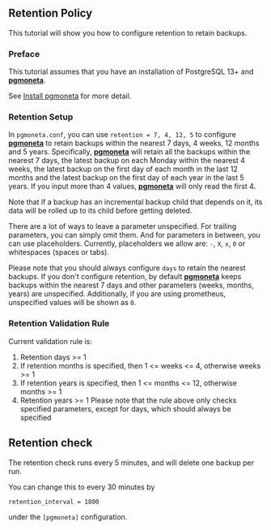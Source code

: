 ## Retention Policy

This tutorial will show you how to configure retention to retain backups.

### Preface

This tutorial assumes that you have an installation of PostgreSQL 13+ and [**pgmoneta**](https://github.com/pgmoneta/pgmoneta).

See [Install pgmoneta](https://github.com/pgmoneta/pgmoneta/blob/main/doc/tutorial/01_install.md)
for more detail.

### Retention Setup

In `pgmoneta.conf`, you can use `retention = 7, 4, 12, 5` to configure [**pgmoneta**](https://github.com/pgmoneta/pgmoneta) to retain backups
within the nearest 7 days, 4 weeks, 12 months and 5 years. Specifically, [**pgmoneta**](https://github.com/pgmoneta/pgmoneta) will retain
all the backups within the nearest 7 days, the latest backup on each Monday within the nearest 4 weeks,
the latest backup on the first day of each month in the last 12 months and the latest backup on the first
day of each year in the last 5 years. If you input more than 4 values, [**pgmoneta**](https://github.com/pgmoneta/pgmoneta) will only read the first 4.

Note that if a backup has an incremental backup child that depends on it, its data will be rolled up to its child before getting deleted.

There are a lot of ways to leave a parameter unspecified. For trailing parameters, you can simply omit them.
And for parameters in between, you can use placeholders. Currently, placeholders we allow are: `-`, `X`, `x`, `0`
or whitespaces (spaces or tabs).

Please note that you should always configure `days` to retain the nearest backups.
If you don't configure retention, by default [**pgmoneta**](https://github.com/pgmoneta/pgmoneta) keeps backups within the nearest 7 days and other parameters
(weeks, months, years) are unspecified.
Additionally, if you are using prometheus, unspecified values will be shown as `0`.

### Retention Validation Rule

Current validation rule is:

1. Retention days >= 1
2. If retention months is specified, then 1 <= weeks <= 4, otherwise weeks >= 1
3. If retention years is specified, then 1 <= months <= 12, otherwise months >= 1
4. Retention years >= 1
Please note that the rule above only checks specified parameters, except for days, which should always be specified

## Retention check

The retention check runs every 5 minutes, and will delete one backup per run.

You can change this to every 30 minutes by

```
retention_interval = 1800
```

under the `[pgmoneta]` configuration.
